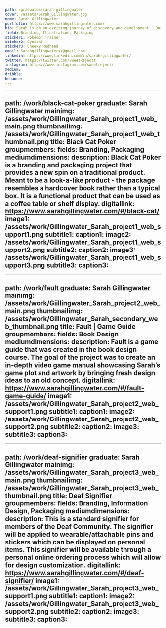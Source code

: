```yaml
---
path: /graduates/sarah-gillingwater
cover: /assets/Sarah_Gillingwater.jpg
name: Sarah Gillingwater
portfolio: https://www.sarahgillingwater.com/
bio: Sarah is on an exciting journey of discovery and development.  During the past four years, she has built a strong foundation for her future as a graphic designer.  She has taken an interest in branding and packaging and would like to combine these disciplines with her interest in the video game and cosmetic industry. She can’t wait for her future to begin!
field: Branding, Illustration, Packaging
sticker1: Pokémon Trainer
sticker2: Cynical
sticker3: Cheeky Redhead
email: Sarahgillingwaterxx@gmail.com
linkedin: https://www.linkedin.com/in/sarah-gillingwater/
twitter: https://twitter.com/SweetRejectt
instagram: https://www.instagram.com/sweetreject/
medium:
dribble:
behance:
---
```


---
path: /work/black-cat-poker
graduate: Sarah Gillingwater
mainimg: /assets/work/Gillingwater_Sarah_project1_web_main.png
thumbnailimg: /assets/work/Gillingwater_Sarah_project1_web_thumbnail.png
title: Black Cat Poker
groupmembers:
fields: Branding, Packaging
mediumdimensions:
description: Black Cat Poker is a branding and packaging project that provides a new spin on a traditional product. Meant to be a look-a-like product - the package resembles a hardcover book rather than a typical box. It is a functional product that can be used as a coffee table or shelf display.
digitallink: https://www.sarahgillingwater.com/#/black-cat/
image1: /assets/work/Gillingwater_Sarah_project1_web_support1.png
subtitle1:
caption1:
image2: /assets/work/Gillingwater_Sarah_project1_web_support2.png
subtitle2:
caption2:
image3: /assets/work/Gillingwater_Sarah_project1_web_support3.png
subtitle3:
caption3:
---

---
path: /work/fault
graduate: Sarah Gillingwater
mainimg: /assets/work/Giillingwater_Sarah_project2_web_main.png
thumbnailimg: /assets/work/Gillingwater_Sarah_secondary_web_thumbnail.png
title: Fault | Game Guide
groupmembers:
fields: Book Design
mediumdimensions:
description: Fault is a game guide that was created in the book design course. The goal of the project was to create an in-depth video game manual showcasing Sarah’s game plot and artwork by bringing fresh design ideas to an old concept.
digitallink: https://www.sarahgillingwater.com/#/fault-game-guide/
image1: /assets/work/Gillingwater_Sarah_project2_web_support1.png
subtitle1:
caption1:
image2: /assets/work/Gillingwater_Sarah_project2_web_support2.png
subtitle2:
caption2:
image3:
subtitle3:
caption3:
---

---
path: /work/deaf-signifier
graduate: Sarah Gillingwater
mainimg: /assets/work/Gillingwater_Sarah_project3_web_main.png
thumbnailimg: /assets/work/Gillingwater_Sarah_project3_web_thumbnail.png
title: Deaf Signifier
groupmembers:
fields: Branding, Information Design, Packaging
mediumdimensions:
description: This is a standard signifier for members of the Deaf Community. The signifier will be applied to wearable/attachable pins and stickers which can be displayed on personal items. This signifier will be available through a personal online ordering process which will allow for design customization.
digitallink: https://www.sarahgillingwater.com/#/deaf-signifier/
image1: /assets/work/Gillingwater_Sarah_project3_web_support1.png
subtitle1:
caption1:
image2: /assets/work/Gillingwater_Sarah_project3_web_support2.png
subtitle2:
caption2:
image3:
subtitle3:
caption3:
---
